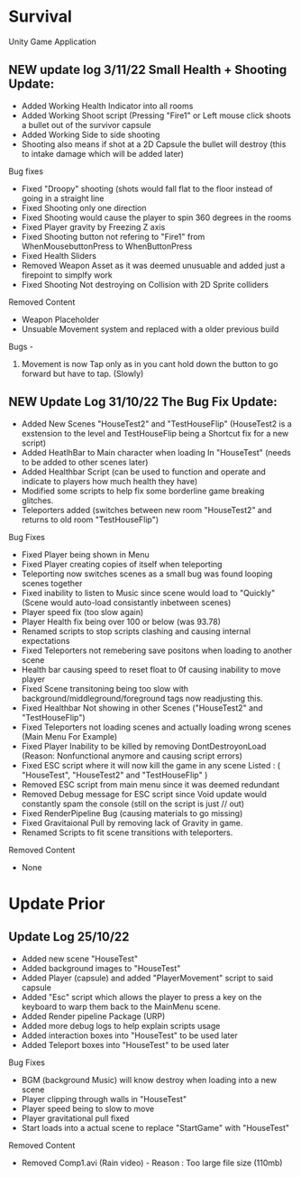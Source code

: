 # Survival
Unity Game Application





## NEW update log 3/11/22  Small Health + Shooting Update:

+ Added Working Health Indicator into all rooms 
+ Added Working Shoot script (Pressing "Fire1" or Left mouse click shoots a bullet out of the survivor capsule
+ Added Working Side to side shooting 
+ Shooting also means if shot at a 2D Capsule the bullet will destroy (this to intake damage which will be added later)


Bug fixes 
- Fixed "Droopy" shooting (shots would fall flat to the floor instead of going in a straight line
- Fixed Shooting only one direction 
- Fixed Shooting would cause the player to spin 360 degrees in the rooms 
- Fixed Player gravity by Freezing Z axis 
- Fixed Shooting button not refering to "Fire1" from WhenMousebuttonPress to WhenButtonPress
- Fixed Health Sliders
- Removed Weapon Asset as it was deemed unusuable and added just a firepoint to simplfy work
- Fixed Shooting Not destroying on Collision with 2D Sprite colliders 


Removed Content
- Weapon Placeholder
- Unsuable Movement system and replaced with a older previous build 

Bugs - 
1. Movement is now Tap only as in you cant hold down the button to go forward but have to tap. (Slowly)


## NEW Update Log 31/10/22 The Bug Fix Update:

+ Added New Scenes "HouseTest2" and "TestHouseFlip" (HouseTest2 is a exstension to the level and TestHouseFlip being a Shortcut fix for a new script)
+ Added HeatlhBar to Main character when loading In "HouseTest" (needs to be added to other scenes later)
+ Added Healthbar Script (can be used to function and operate and indicate to players how much health they have)
+ Modified some scripts to help fix some borderline game breaking glitches.
+ Teleporters added (switches between new room "HouseTest2" and returns to old room "TestHouseFlip")


Bug Fixes
- Fixed Player being shown in Menu
- Fixed Player creating copies of itself when teleporting
- Teleporting now switches scenes as a small bug was found looping scenes together
- Fixed inability to listen to Music since scene would load to "Quickly" (Scene would auto-load consistantly inbetween scenes)
- Player speed fix (too slow again)
- Player Health fix being over 100 or below (was 93.78)
- Renamed scripts to stop scripts clashing and causing internal expectations
- Fixed Teleporters not remebering save positons when loading to another scene
- Health bar causing speed to reset float to 0f causing inability to move player
- Fixed Scene transitoning being too slow with background/middleground/foreground tags now readjusting this. 
- Fixed Healthbar Not showing in other Scenes ("HouseTest2" and "TestHouseFlip")
- Fixed Teleporters not loading scenes and actually loading wrong scenes (Main Menu For Example)
- Fixed Player Inability to be killed by removing DontDestroyonLoad (Reason: Nonfunctional anymore and causing script errors)
- Fixed ESC script where it will now kill the game in any scene Listed : ( "HouseTest", "HouseTest2" and "TestHouseFlip" ) 
- Removed ESC script from main menu since it was deemed redundant
- Removed Debug message for ESC script since Void update would constantly spam the console (still on the script is just // out)
- Fixed RenderPipeline Bug (causing materials to go missing) 
- Fixed Gravitaional Pull by removing lack of Gravity in game. 
- Renamed Scripts to fit scene transitions with teleporters. 

Removed Content
- None


# Update Prior

## Update Log 25/10/22

+ Added new scene "HouseTest"
+ Added background images to "HouseTest"
+ Added Player (capsule) and added "PlayerMovement" script to said capsule
+ Added "Esc" script which allows the player to press a key on the keyboard to warp them back to the MainMenu scene. 
+ Added Render pipeline Package (URP)
+ Added more debug logs to help explain scripts usage
+ Added interaction boxes into "HouseTest" to be used later
+ Added Teleport boxes into "HouseTest" to be used later

Bug Fixes
- BGM (background Music) will know destroy when loading into a new scene
- Player clipping through walls in "HouseTest"
- Player speed being to slow to move 
- Player gravitational pull fixed
- Start loads into a actual scene to replace "StartGame" with "HouseTest"


Removed Content

- Removed Comp1.avi (Rain video) - Reason : Too large file size (110mb)
